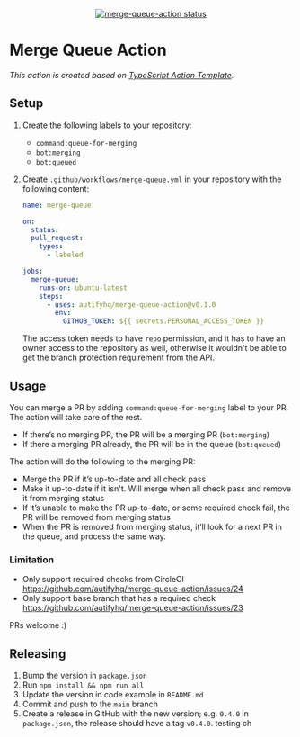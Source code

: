 <p align="center">
  <a href="https://github.com/autifyhq/merge-queue-action/actions"><img alt="merge-queue-action status" src="https://github.com/autifyhq/merge-queue-action/workflows/build-test/badge.svg"></a>
</p>

# Merge Queue Action

_This action is created based on [TypeScript Action Template](https://github.com/actions/typescript-action)._

## Setup

1. Create the following labels to your repository:
   - `command:queue-for-merging`
   - `bot:merging`
   - `bot:queued`
2. Create `.github/workflows/merge-queue.yml` in your repository with the following content:

   ```yml
   name: merge-queue

   on:
     status:
     pull_request:
       types:
         - labeled

   jobs:
     merge-queue:
       runs-on: ubuntu-latest
       steps:
         - uses: autifyhq/merge-queue-action@v0.1.0
           env:
             GITHUB_TOKEN: ${{ secrets.PERSONAL_ACCESS_TOKEN }}
   ```

   The access token needs to have `repo` permission, and it has to have an owner access to the repository as well, otherwise it wouldn't be able to get the branch protection requirement from the API.

## Usage

You can merge a PR by adding `command:queue-for-merging` label to your PR. The action will take care of the rest.

- If there’s no merging PR, the PR will be a merging PR (`bot:merging`)
- If there a merging PR already, the PR will be in the queue (`bot:queued`)

The action will do the following to the merging PR:

- Merge the PR if it’s up-to-date and all check pass
- Make it up-to-date if it isn't. Will merge when all check pass and remove it from merging status
- If it’s unable to make the PR up-to-date, or some required check fail, the PR will be removed from merging status
- When the PR is removed from merging status, it’ll look for a next PR in the queue, and process the same way.

### Limitation

- Only support required checks from CircleCI https://github.com/autifyhq/merge-queue-action/issues/24
- Only support base branch that has a required check https://github.com/autifyhq/merge-queue-action/issues/23

PRs welcome :)

## Releasing

1. Bump the version in `package.json`
2. Run `npm install && npm run all`
3. Update the version in code example in `README.md`
4. Commit and push to the `main` branch
5. Create a release in GitHub with the new version; e.g. `0.4.0` in `package.json`, the release should have a tag `v0.4.0`.
   testing ch

